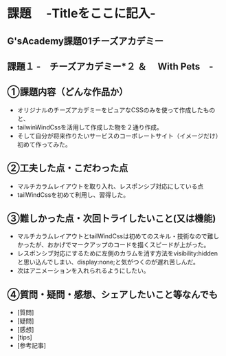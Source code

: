 # 課題　 -Titleをここに記入-
## G'sAcademy課題01チーズアカデミー
## 課題１ -　チーズアカデミー*２ ＆ 　With Pets　-

## ①課題内容（どんな作品か）
- オリジナルのチーズアカデミーをピュアなCSSのみを使って作成したものと、
- tailwinWindCssを活用して作成した物を２通り作成。
- そして自分が将来作りたいサービスのコーポレートサイト（イメージだけ）初めて作ってみた。

## ②工夫した点・こだわった点
- マルチカラムレイアウトを取り入れ、レスポンシブ対応にしている点
- tailWindCssを初めて利用し、習得した。


## ③難しかった点・次回トライしたいこと(又は機能)
- マルチカラムレイアウトとtailWindCssは初めてのスキル・技術なので難しかったが、おかげでマークアップのコードを描くスピードが上がった。
- レスポンシブ対応にするために左側のカラムを消す方法をvisibility:hiddenと思い込んでしまい、display:none;と気がつくのが遅れ苦しんだ。
- 次はアニメーションを入れられるようにしたい。

## ④質問・疑問・感想、シェアしたいこと等なんでも
- [質問]
- [疑問]
- [感想]
- [tips]
- [参考記事]
